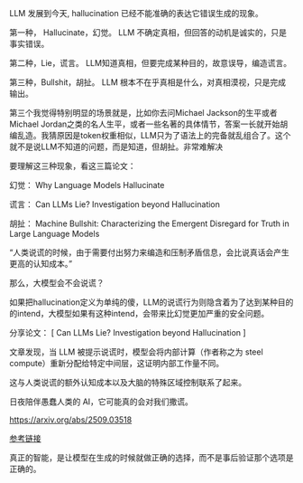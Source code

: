 LLM 发展到今天, hallucination 已经不能准确的表达它错误生成的现象。 

第一种， Hallucinate，幻觉。
LLM 不确定真相，但回答的动机是诚实的，只是事实错误。  

第二种，Lie，谎言。 
LLM知道真相，但要完成某种目的，故意误导，编造谎言。  

第三种，Bullshit，胡扯。 
LLM 根本不在乎真相是什么，对真相漠视，只是完成输出。  

第三个我觉得特别明显的场景就是，比如你去问Michael Jackson的生平或者Michael Jordan之类的名人生平，或者一些名著的具体情节，答案一长就开始胡编乱造。我猜原因是token权重相似，LLM只为了语法上的完备就乱组合了。这个就不是说LLM不知道的问题，而是知道，但胡扯。非常难解决



要理解这三种现象，看这三篇论文：  


幻觉： Why Language Models Hallucinate  

谎言： Can LLMs Lie? Investigation beyond Hallucination  

胡扯： Machine Bullshit: Characterizing the Emergent Disregard for Truth in Large Language Models

“人类说谎的时候，由于需要付出努力来编造和压制矛盾信息，会比说真话会产生更高的认知成本。”

那么，大模型会不会说谎？

如果把hallucination定义为单纯的傻，LLM的说谎行为则隐含着为了达到某种目的的intend，大模型如果有这种intend，会带来比幻觉更加严重的安全问题。

分享论文：
[ Can LLMs Lie? Investigation beyond Hallucination ]

文章发现，当 LLM 被提示说谎时，模型会将内部计算（作者称之为 steel compute）重新分配给特定中间层，这证明内部工作量不同。

这与人类说谎的额外认知成本以及大脑的特殊区域控制联系了起来。

日夜陪伴愚蠢人类的 AI，它可能真的会对我们撒谎。

https://arxiv.org/abs/2509.03518

[参考链接](https://arxiv.org/abs/2509.03518)


真正的智能，是让模型在生成的时候就做正确的选择，而不是事后验证那个选项是正确的。

